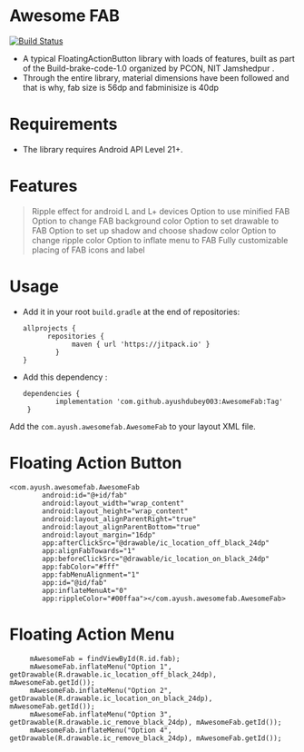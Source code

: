 # Awesome FAB

[![Build Status](https://travis-ci.org/joemccann/dillinger.svg?branch=master)](https://travis-ci.org/joemccann/dillinger)

- A typical FloatingActionButton library with loads of features, built as part of the Build-brake-code-1.0 organized by PCON, NIT Jamshedpur .
- Through the entire library, material dimensions have been followed and that is why, fab size is 56dp and fabminisize is 40dp 

# Requirements

  - The library requires Android API Level 21+.

# Features

> Ripple effect for android L and L+ devices
> Option to use minified FAB
> Option to change FAB background color
> Option to set drawable to FAB
> Option to set up shadow and choose shadow color
> Option to change ripple color
> Option to inflate menu to FAB
> Fully customizable placing of FAB icons and label

# Usage

- Add it in your root `build.gradle` at the end of repositories:
    ```
   allprojects {
          repositories {
    			maven { url 'https://jitpack.io' }
    		}
    }
  ```
- Add this dependency :
   ```
   dependencies {
	       implementation 'com.github.ayushdubey003:AwesomeFab:Tag'
	}
	```

Add the `com.ayush.awesomefab.AwesomeFab` to your layout XML file.


# Floating Action Button
```
<com.ayush.awesomefab.AwesomeFab
        android:id="@+id/fab"
        android:layout_width="wrap_content"
        android:layout_height="wrap_content"
        android:layout_alignParentRight="true"
        android:layout_alignParentBottom="true"
        android:layout_margin="16dp"
        app:afterClickSrc="@drawable/ic_location_off_black_24dp"
        app:alignFabTowards="1"
        app:beforeClickSrc="@drawable/ic_location_on_black_24dp"
        app:fabColor="#fff"
        app:fabMenuAlignment="1"
        app:id="@id/fab"
        app:inflateMenuAt="0"
        app:rippleColor="#00ffaa"></com.ayush.awesomefab.AwesomeFab>
   ```     
   
   # Floating Action Menu
   ```
        mAwesomeFab = findViewById(R.id.fab);
        mAwesomeFab.inflateMenu("Option 1", getDrawable(R.drawable.ic_location_off_black_24dp), mAwesomeFab.getId());
        mAwesomeFab.inflateMenu("Option 2", getDrawable(R.drawable.ic_location_on_black_24dp), mAwesomeFab.getId());
        mAwesomeFab.inflateMenu("Option 3", getDrawable(R.drawable.ic_remove_black_24dp), mAwesomeFab.getId());
        mAwesomeFab.inflateMenu("Option 4", getDrawable(R.drawable.ic_remove_black_24dp), mAwesomeFab.getId());
   ```
